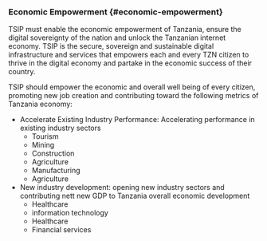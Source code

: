 ### Economic Empowerment {#economic-empowerment}

TSIP must enable the economic empowerment of Tanzania, ensure the digital sovereignty of the nation and unlock the Tanzanian internet economy. TSIP is the secure, sovereign and sustainable digital infrastructure and services that empowers each and every TZN citizen to thrive in the digital economy and partake in the economic success of their country.

TSIP should empower the economic and overall well being of every citizen, promoting new job creation and contributing toward the following metrics of Tanzania economy:

* Accelerate Existing Industry Performance: Accelerating performance in existing industry sectors
    * Tourism
    * Mining
    * Construction
    * Agriculture
    * Manufacturing
    * Agriculture
* New industry development: opening new industry sectors and contributing nett new GDP to Tanzania overall economic development
    * Healthcare
    * information technology
    * Healthcare
    * Financial services

